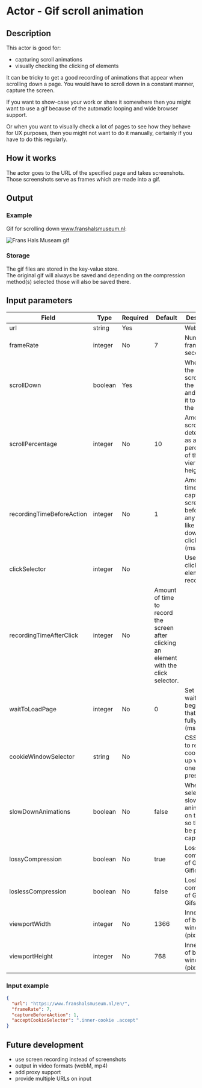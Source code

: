 # Actor - Gif scroll animation

## Description
This actor is good for:  
* capturing scroll animations     
* visually checking the clicking of elements  

It can be tricky to get a good recording of animations that appear when scrolling down a page. You would have to scroll down in a constant manner, capture the screen.

If you want to show-case your work or share it somewhere then you might want to use a gif because of the automatic looping and wide browser support.

Or when you want to visually check a lot of pages to see how they behave for UX purposes, then you might not want to do it manually, certainly if you have to do this regularly.

## How it works
The actor goes to the URL of the specified page and takes screenshots. Those screenshots serve as frames which are made into a gif.

## Output
### Example
Gif for scrolling down www.franshalsmuseum.nl:  

![Frans Hals Museam gif](./src/gif-examples/www.franshalsmuseum.nl-scroll_lossy-comp.gif)

### Storage
The gif files are stored in the key-value store.  
The original gif will always be saved and depending on the compression method(s) selected those will also be saved there.

## Input parameters
| Field    | Type   | Required | Default | Description |
| -------- | ------ | -------- | ------- | ----------- |
| url      | string | Yes      |         | Website URL |
| frameRate | integer | No | 7 | Number of frames per second (fps) |
| scrollDown | boolean | Yes |  | When true, the actor will scroll down the page and capture it to create the gif. |
| scrollPercentage | integer | No | 10 | Amount to scroll down determined as a percentage of the vierport height. (%) |
| recordingTimeBeforeAction | integer | No | 1 | Amount of time to capture the screen before doing any action like scrolling down or clicking. (ms) | 
| clickSelector | integer | No |  | Used to click an element and record it. |
| recordingTimeAfterClick | integer | No | Amount of time to record the screen after clicking an element with the click selector. | 
| waitToLoadPage | integer | No | 0 | Set time to wait in the beginning so that page is fully loaded. (ms) |  
| cookieWindowSelector | string | No | | CSS selector to remove cookie pop-up window if one is present. |
| slowDownAnimations | boolean | No | false |When selected it slows down animations on the page so they can be properly captured. |
| lossyCompression | boolean | No | true | Lossy LZW compression of GIF using Giflossy. |
| loslessCompression | boolean | No | false | Losless compression of GIF using Gifsicle. |
| viewportWidth | integer | No | 1366 | Inner width of browser window (pixels) |  
| viewportHeight | integer | No | 768 | Inner height of browser window (pixels) |

### Input example
```json
{
  "url": "https://www.franshalsmuseum.nl/en/",
  "frameRate": 7,
  "captureBeforeAction": 1,
  "acceptCookieSelector": ".inner-cookie .accept"
}
```

## Future development
* use screen recording instead of screenshots
* output in video formats (webM, mp4)
* add proxy support
* provide multiple URLs on input